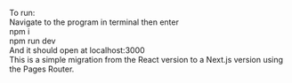 To run:  
Navigate to the program in terminal then enter  
    npm i  
    npm run dev  
And it should open at localhost:3000  
This is a simple migration from the React version to a Next.js version using the Pages Router.  